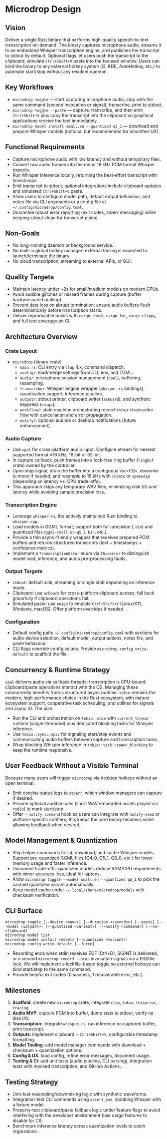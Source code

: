 # Microdrop Design

## Vision
Deliver a single Rust binary that performs high-quality speech-to-text transcription on-demand. The binary captures microphone audio, streams it to an embedded Whisper transcription engine, and publishes the transcript to stdout by default. Optional flags let users push the transcript to the clipboard, simulate `Ctrl+Shift+V` paste into the focused window. Users can bind the binary to any external hotkey system (i3, KDE, AutoHotkey, etc.) to automate start/stop without any resident daemon.

## Key Workflows
- `microdrop toggle` — start capturing microphone audio, stop with the same command (second invocation or signal), transcribe, print to stdout.
- `microdrop toggle --paste` — capture, transcribe, and then emit `Ctrl+Shift+V` plus copy the transcript into the clipboard so graphical applications receive the text immediately.
- `microdrop model install small.en --quantized q5_1` — download and prepare Whisper models (optional but recommended for smoother UX).

## Functional Requirements
- Capture microphone audio with low latency and without temporary files.
- Convert raw audio frames into the mono 16 kHz PCM format Whisper expects.
- Run Whisper inference locally, returning the best-effort transcript with timestamps.
- Emit transcript to stdout; optional integrations include clipboard updates and simulated `Ctrl+Shift+V` paste.
- Allow users to configure model path, default output behaviour, and notes file via CLI arguments or a config file at `~/.config/microdrop/config.toml`.
- Guarantee robust error reporting (exit codes, stderr messaging) while keeping stdout clean for transcript piping.

## Non-Goals
- No long-running daemon or background service.
- No built-in global hotkey manager; external tooling is expected to launch/terminate the binary.
- No cloud transcription, streaming to external APIs, or GUI.

## Quality Targets
- Maintain latency under ~2s for small/medium models on modern CPUs.
- Avoid audible glitches or missed frames during capture (buffer backpressure handling).
- Prevent data loss on abrupt termination; ensure audio buffers flush deterministically before transcription starts.
- Deliver reproducible builds with `cargo check`, `cargo fmt`, `cargo clippy`, and full test coverage on CI.

## Architecture Overview
### Crate Layout
- `microdrop` (binary crate)
  - `main.rs`: CLI entry via `clap` 4.x, command dispatch.
  - `config/`: load/merge settings from CLI, env, and TOML.
  - `audio/`: microphone session management (`cpal`), buffering, resampling.
  - `transcribe/`: Whisper engine wrapper (`whisper-rs` bindings), quantization support, inference pipeline.
  - `output/`: stdout printer, clipboard writer (`arboard`), and synthetic keypress (`enigo`).
  - `workflow/`: state machine orchestrating record→stop→transcribe flow with cancellation and error propagation.
  - `notify/`: optional audible or desktop notifications (future enhancement).

### Audio Capture
- Use `cpal` for cross-platform audio input. Configure stream for nearest supported format ≥16 kHz, 16-bit or 32-bit.
- In capture callback, push frames into a lock-free ring buffer (`ringbuf` crate) owned by the controller.
- Upon stop signal, drain the buffer into a contiguous `Vec<f32>`, downmix to mono if needed, and resample to 16 kHz with `rubato` or `speexdsp` (depending on latency vs. CPU trade-offs).
- This approach skips any temporary WAV files, minimizing disk I/O and latency while avoiding sample precision loss.

### Transcription Engine
- Leverage `whisper-rs`, the actively maintained Rust binding to `whisper.cpp`.
- Load models in GGML format; support both full-precision (`.bin`) and quantized files (`ggml-small.en-q5_1.bin`, etc.).
- Provide a thin async-friendly wrapper that receives prepared PCM buffers and returns structured transcripts (text + timestamps + confidence metrics).
- Implement a `TranscriptionError` enum via `thiserror` to distinguish model load, inference, and audio pre-processing faults.

### Output Targets
- `stdout`: default sink, streaming or single blob depending on inference mode.
- Clipboard: use `arboard` for cross-platform clipboard access; fall back gracefully if clipboard operations fail.
- Simulated paste: use `enigo` to emulate `Ctrl+Shift+V` (Linux/X11, Windows, macOS). Offer platform overrides if needed.

### Configuration
- Default config path: `~/.config/microdrop/config.toml` with sections for audio device selection, default model, output actions, notes file, and paste behaviour.
- CLI flags override config values. Provide `microdrop config write-default` to scaffold the file.

## Concurrency & Runtime Strategy
`cpal` delivers audio via callback threads; transcription is CPU-bound; clipboard/paste operations interact with the OS. Managing these concurrently benefits from a structured async runtime. `tokio` remains the modern, high-performance choice in the Rust ecosystem, with mature ecosystem support, cooperative task scheduling, and utilities for signals and async IO. The plan:
- Run the CLI and orchestration on `tokio::main` with `current_thread` runtime (single-threaded) plus dedicated blocking tasks for Whisper inference.
- Use `tokio::sync::mpsc` for signaling start/stop events and communicating audio buffers between capture and transcription tasks.
- Wrap blocking Whisper inference in `tokio::task::spawn_blocking` to keep the runtime responsive.

## User Feedback Without a Visible Terminal
Because many users will trigger `microdrop` via desktop hotkeys without an open terminal:
- Emit concise status logs to `stderr`, which window managers can capture if desired.
- Provide optional audible cues (short WAV embedded assets played via `rodio`) to mark start/stop.
- Offer `--notify command` hook so users can integrate with `notify-send` or platform-specific notifiers; this keeps the core binary headless while allowing feedback when desired.

## Model Management & Quantization
- Ship helper commands to list, download, and cache Whisper models. Support pre-quantized GGML files (Q4_0, Q5_1, Q8_0, etc.) for lower memory usage and faster inference.
- Document trade-offs: quantized models reduce RAM/CPU requirements with minor accuracy loss, ideal for laptops.
- Allow `microdrop toggle --model small.en --quantized q5_1` to pick the cached quantized variant automatically.
- Keep model cache under `~/.local/share/microdrop/models` with checksum verification.

## CLI Surface
```
microdrop toggle [--device <name>] [--duration <seconds>] [--paste] [--model <id|path>] [--quantized <variant>] [--notify <command>] [--no-clipboard]
microdrop model list
microdrop model install <model> [--quantized <variant>]
microdrop config write-default [--force]
```
- Recording ends when stdin receives EOF (Ctrl+D), SIGINT is delivered, or a second `microdrop record --stop` invocation signals via a PID/file lock. We will implement a lockfile-based toggle so external hotkeys can bind start/stop to the same command.
- Provide helpful exit codes (0 success, 1 recoverable error, etc.).

## Milestones
1. **Scaffold**: create new `microdrop` crate, integrate `clap`, `tokio`, `thiserror`, `tracing`.
2. **Audio MVP**: capture PCM into buffer, dump stats to stdout, verify no disk I/O.
3. **Transcription**: integrate `whisper-rs`, run inference on captured buffer, print transcript.
4. **Outputs**: implement clipboard + `Ctrl+Shift+V`, configurable timestamp formatting.
5. **Model Tooling**: add model manager commands with download + checksum + quantization options.
6. **Config & UX**: load config, refine error messages, document usage.
7. **Testing & CI**: add unit tests (audio pipeline, CLI parsing), integration tests with mocked transcription, and GitHub Actions.

## Testing Strategy
- Unit-test resampling/downmixing logic with synthetic waveforms.
- Integration-test CLI commands using `assert_cmd`, stubbing Whisper with a fixture model.
- Property-test clipboard/paste fallback logic under feature flags to avoid interfering with the developer environment (use cargo features to disable for CI).
- Benchmark inference latency across quantization levels to catch regressions.
